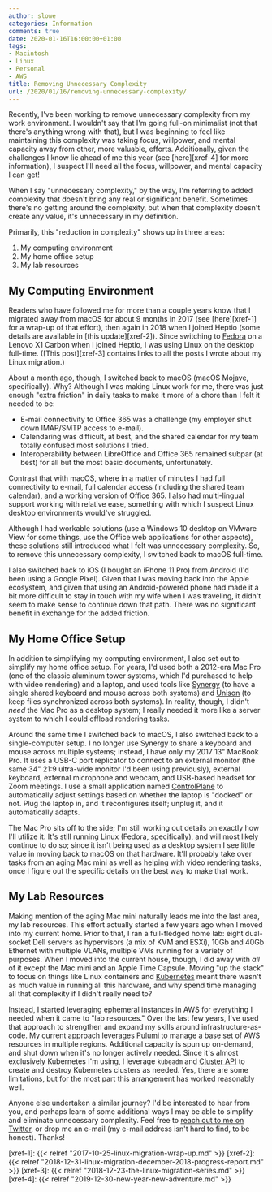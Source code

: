 ```yaml
---
author: slowe
categories: Information
comments: true
date: 2020-01-16T16:00:00+01:00
tags:
- Macintosh
- Linux
- Personal
- AWS
title: Removing Unnecessary Complexity
url: /2020/01/16/removing-unnecessary-complexity/
---
```


Recently, I've been working to remove unnecessary complexity from my work environment. I wouldn't say that I'm going full-on minimalist (not that there's anything wrong with that), but I was beginning to feel like maintaining this complexity was taking focus, willpower, and mental capacity away from other, more valuable, efforts. Additionally, given the challenges I know lie ahead of me this year (see [here][xref-4] for more information), I suspect I'll need all the focus, willpower, and mental capacity I can get!<!--more-->

When I say "unnecessary complexity," by the way, I'm referring to added complexity that doesn't bring any real or significant benefit. Sometimes there's no getting around the complexity, but when that complexity doesn't create any value, it's unnecessary in my definition.

Primarily, this "reduction in complexity" shows up in three areas:

1. My computing environment
2. My home office setup
3. My lab resources

## My Computing Environment

Readers who have followed me for more than a couple years know that I migrated away from macOS for about 9 months in 2017 (see [here][xref-1] for a wrap-up of that effort), then again in 2018 when I joined Heptio (some details are available in [this update][xref-2]). Since switching to [Fedora][link-1] on a Lenovo X1 Carbon when I joined Heptio, I was using Linux on the desktop full-time. ([This post][xref-3] contains links to all the posts I wrote about my Linux migration.)

About a month ago, though, I switched back to macOS (macOS Mojave, specifically). Why? Although I was making Linux work for me, there was just enough "extra friction" in daily tasks to make it more of a chore than I felt it needed to be:

* E-mail connectivity to Office 365 was a challenge (my employer shut down IMAP/SMTP access to e-mail).
* Calendaring was difficult, at best, and the shared calendar for my team totally confused most solutions I tried.
* Interoperability between LibreOffice and Office 365 remained subpar (at best) for all but the most basic documents, unfortunately.

Contrast that with macOS, where in a matter of minutes I had full connectivity to e-mail, full calendar access (including the shared team calendar), and a working version of Office 365. I also had multi-lingual support working with relative ease, something with which I suspect Linux desktop environments would've struggled.

Although I had workable solutions (use a Windows 10 desktop on VMware View for some things, use the Office web applications for other aspects), these solutions still introduced what I felt was unnecessary complexity. So, to remove this unnecessary complexity, I switched back to macOS full-time.

I also switched back to iOS (I bought an iPhone 11 Pro) from Android (I'd been using a Google Pixel). Given that I was moving back into the Apple ecosystem, and given that using an Android-powered phone had made it a bit more difficult to stay in touch with my wife when I was traveling, it didn't seem to make sense to continue down that path. There was no significant benefit in exchange for the added friction.

## My Home Office Setup

In addition to simplifying my computing environment, I also set out to simplify my home office setup. For years, I'd used both a 2012-era Mac Pro (one of the classic aluminum tower systems, which I'd purchased to help with video rendering) and a laptop, and used tools like [Synergy][link-2] (to have a single shared keyboard and mouse across both systems) and [Unison][link-3] (to keep files synchronized across both systems). In reality, though, I didn't _need_ the Mac Pro as a desktop system; I really needed it more like a server system to which I could offload rendering tasks.

Around the same time I switched back to macOS, I also switched back to a single-computer setup. I no longer use Synergy to share a keyboard and mouse across multiple systems; instead, I have only my 2017 13" MacBook Pro. It uses a USB-C port replicator to connect to an external monitor (the same 34" 21:9 ultra-wide monitor I'd been using previously), external keyboard, external microphone and webcam, and USB-based headset for Zoom meetings. I use a small application named [ControlPlane][link-4] to automatically adjust settings based on whether the laptop is "docked" or not. Plug the laptop in, and it reconfigures itself; unplug it, and it automatically adapts.

The Mac Pro sits off to the side; I'm still working out details on exactly how I'll utilize it. It's still running Linux (Fedora, specifically), and will most likely continue to do so; since it isn't being used as a desktop system I see little value in moving back to macOS on that hardware. It'll probably take over tasks from an aging Mac mini as well as helping with video rendering tasks, once I figure out the specific details on the best way to make that work.

## My Lab Resources

Making mention of the aging Mac mini naturally leads me into the last area, my lab resources. This effort actually started a few years ago when I moved into my current home. Prior to that, I ran a full-fledged home lab: eight dual-socket Dell servers as hypervisors (a mix of KVM and ESXi), 10Gb and 40Gb Ethernet with multiple VLANs, multiple VMs running for a variety of purposes. When I moved into the current house, though, I did away with _all_ of it except the Mac mini and an Apple Time Capsule. Moving "up the stack" to focus on things like Linux containers and [Kubernetes][link-6] meant there wasn't as much value in running all this hardware, and why spend time managing all that complexity if I didn't really need to?

Instead, I started leveraging ephemeral instances in AWS for everything I needed when it came to "lab resources." Over the last few years, I've used that approach to strengthen and expand my skills around infrastructure-as-code. My current approach leverages [Pulumi][link-5] to manage a base set of AWS resources in multiple regions. Additional capacity is spun up on-demand, and shut down when it's no longer actively needed. Since it's almost exclusively Kubernetes I'm using, I leverage `kubeadm` and [Cluster API][link-7] to create and destroy Kubernetes clusters as needed. Yes, there are some limitations, but for the most part this arrangement has worked reasonably well.

Anyone else undertaken a similar journey? I'd be interested to hear from you, and perhaps learn of some additional ways I may be able to simplify and eliminate unnecessary complexity. Feel free to [reach out to me on Twitter][link-8], or drop me an e-mail (my e-mail address isn't hard to find, to be honest). Thanks!

[link-1]: https://getfedora.org/
[link-2]: https://symless.com/synergy
[link-3]: https://www.cis.upenn.edu/~bcpierce/unison/
[link-4]: https://www.controlplaneapp.com/
[link-5]: https://www.pulumi.com/
[link-6]: https://kubernetes.io/
[link-7]: https://github.com/kubernetes-sigs/cluster-api
[link-8]: https://twitter.com/scott_lowe
[xref-1]: {{< relref "2017-10-25-linux-migration-wrap-up.md" >}}
[xref-2]: {{< relref "2018-12-31-linux-migration-december-2018-progress-report.md" >}}
[xref-3]: {{< relref "2018-12-23-the-linux-migration-series.md" >}}
[xref-4]: {{< relref "2019-12-30-new-year-new-adventure.md" >}}
